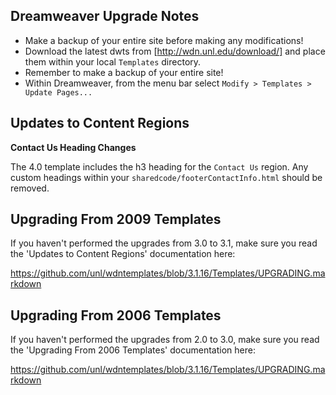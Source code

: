 Dreamweaver Upgrade Notes
-------------------------

- Make a backup of your entire site before making any modifications!
- Download the latest dwts from [http://wdn.unl.edu/download/] and place them within your local `Templates` directory.
- Remember to make a backup of your entire site!
- Within Dreamweaver, from the menu bar select `Modify > Templates > Update Pages...`


Updates to Content Regions
--------------------------

**Contact Us Heading Changes**

The 4.0 template includes the h3 heading for the `Contact Us` region. Any custom headings within your 
`sharedcode/footerContactInfo.html` should be removed.

Upgrading From 2009 Templates
-----------------------------

If you haven't performed the upgrades from 3.0 to 3.1, make sure you read the
'Updates to Content Regions' documentation here:

https://github.com/unl/wdntemplates/blob/3.1.16/Templates/UPGRADING.markdown

Upgrading From 2006 Templates
-----------------------------

If you haven't performed the upgrades from 2.0 to 3.0, make sure you read the
'Upgrading From 2006 Templates' documentation here:

https://github.com/unl/wdntemplates/blob/3.1.16/Templates/UPGRADING.markdown

